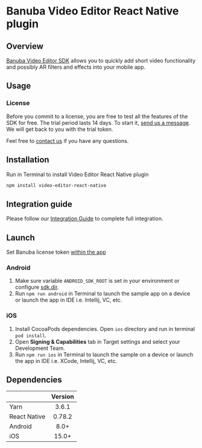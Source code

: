 # Banuba Video Editor React Native plugin

## Overview
[Banuba Video Editor SDK](https://www.banuba.com/video-editor-sdk) allows you to quickly add short video functionality and possibly AR filters and effects into your mobile app.

## Usage
### License
Before you commit to a license, you are free to test all the features of the SDK for free.
The trial period lasts 14 days. To start it, [send us a message](https://www.banuba.com/video-editor-sdk#form).
We will get back to you with the trial token.

Feel free to [contact us](https://www.banuba.com/support) if you have any questions.

## Installation
Run in Terminal to install Video Editor React Native plugin
```sh
npm install video-editor-react-native
```

## Integration guide
Please follow our [Integration Guide](mddocs/integration_guide.md) to complete full integration.

## Launch
Set Banuba license token [within the app](example/src/App.tsx#L8)

### Android
1. Make sure variable ```ANDROID_SDK_ROOT``` is set in your environment or configure [sdk.dir](android/local.properties#1).
2. Run ```npm run android``` in Terminal to launch the sample app on a device or launch the app in IDE i.e. Intellij, VC, etc.

### iOS
1. Install CocoaPods dependencies. Open ```ios``` directory and run in terminal ```pod install```.
2. Open **Signing & Capabilities** tab in Target settings and select your Development Team.
3. Run ```npm run ios``` in Terminal to launch the sample on a device or launch the app in IDE i.e. XCode, Intellij, VC, etc.

## Dependencies
|              | Version |
|--------------|:-------:|
| Yarn         |  3.6.1  |
| React Native | 0.78.2  |
| Android      |  8.0+   |
| iOS          |  15.0+  |
